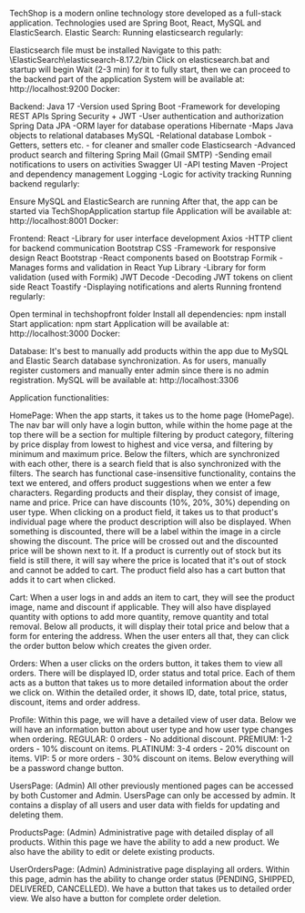 TechShop is a modern online technology store developed as a full-stack application.
Technologies used are Spring Boot, React, MySQL and ElasticSearch.
Elastic Search:
Running elasticsearch regularly:

Elasticsearch file must be installed
Navigate to this path: \ElasticSearch\elasticsearch-8.17.2/bin
Click on elasticsearch.bat and startup will begin
Wait (2-3 min) for it to fully start, then we can proceed to the backend part of the application
System will be available at: http://localhost:9200
Docker:

Backend:
Java 17                         -Version used
Spring Boot                     -Framework for developing REST APIs
Spring Security + JWT           -User authentication and authorization
Spring Data JPA                 -ORM layer for database operations
Hibernate                       -Maps Java objects to relational databases
MySQL                           -Relational database
Lombok                          -Getters, setters etc. - for cleaner and smaller code
Elasticsearch                   -Advanced product search and filtering
Spring Mail (Gmail SMTP)        -Sending email notifications to users on activities
Swagger UI                      -API testing
Maven                           -Project and dependency management
Logging                         -Logic for activity tracking
Running backend regularly:

Ensure MySQL and ElasticSearch are running
After that, the app can be started via TechShopApplication startup file
Application will be available at: http://localhost:8001
Docker:

Frontend:
React                           -Library for user interface development
Axios                           -HTTP client for backend communication
Bootstrap CSS                   -Framework for responsive design
React Bootstrap                 -React components based on Bootstrap
Formik                          -Manages forms and validation in React
Yup Library                     -Library for form validation (used with Formik)
JWT Decode                      -Decoding JWT tokens on client side
React Toastify                  -Displaying notifications and alerts
Running frontend regularly:

Open terminal in techshopfront folder
Install all dependencies: npm install
Start application: npm start
Application will be available at: http://localhost:3000
Docker:

Database:
It's best to manually add products within the app due to MySQL and Elastic Search database synchronization.
As for users, manually register customers and manually enter admin since there is no admin registration.
MySQL will be available at: http://localhost:3306

Application functionalities:

HomePage:
When the app starts, it takes us to the home page (HomePage).
The nav bar will only have a login button, while within the home page at the top there will be a section for multiple filtering by product category,
filtering by price display from lowest to highest and vice versa, and filtering by minimum and maximum price.
Below the filters, which are synchronized with each other, there is a search field that is also synchronized with the filters.
The search has functional case-insensitive functionality, contains the text we entered, and offers product suggestions when we enter a few characters.
Regarding products and their display, they consist of image, name and price. Price can have discounts (10%, 20%, 30%) depending on user type.
When clicking on a product field, it takes us to that product's individual page where the product description will also be displayed.
When something is discounted, there will be a label within the image in a circle showing the discount. The price will be crossed out and the discounted price will be shown next to it.
If a product is currently out of stock but its field is still there, it will say where the price is located that it's out of stock and cannot be added to cart.
The product field also has a cart button that adds it to cart when clicked.

Cart:
When a user logs in and adds an item to cart, they will see the product image, name and discount if applicable.
They will also have displayed quantity with options to add more quantity, remove quantity and total removal.
Below all products, it will display their total price and below that a form for entering the address.
When the user enters all that, they can click the order button below which creates the given order.

Orders:
When a user clicks on the orders button, it takes them to view all orders.
There will be displayed ID, order status and total price.
Each of them acts as a button that takes us to more detailed information about the order we click on.
Within the detailed order, it shows ID, date, total price, status, discount, items and order address.

Profile:
Within this page, we will have a detailed view of user data.
Below we will have an information button about user type and how user type changes when ordering.
REGULAR: 0 orders - No additional discount.
PREMIUM: 1-2 orders - 10% discount on items.
PLATINUM: 3-4 orders - 20% discount on items.
VIP: 5 or more orders - 30% discount on items.
Below everything will be a password change button.

UsersPage: (Admin)
All other previously mentioned pages can be accessed by both Customer and Admin.
UsersPage can only be accessed by admin.
It contains a display of all users and user data with fields for updating and deleting them.

ProductsPage: (Admin)
Administrative page with detailed display of all products.
Within this page we have the ability to add a new product.
We also have the ability to edit or delete existing products.

UserOrdersPage: (Admin)
Administrative page displaying all orders.
Within this page, admin has the ability to change order status (PENDING, SHIPPED, DELIVERED, CANCELLED).
We have a button that takes us to detailed order view.
We also have a button for complete order deletion.
